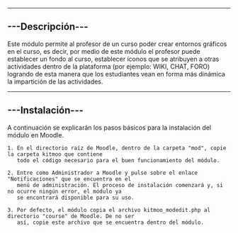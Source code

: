 -----------------
---Descripción---
-----------------

Este módulo permite al profesor de un curso poder crear entornos gráficos en el curso, es decir,
por medio de este módulo el profesor puede establecer un fondo al curso, establecer íconos que se
atribuyen a otras actividades dentro de la plataforma (por ejemplo: WIKI, CHAT, FORO) logrando de esta
manera que los estudiantes vean en forma más dinámica la impartición de las actividades.

-----------------
---Instalación---
-----------------

A continuación se explicarán los pasos básicos para la instalación del módulo en Moodle.

    1. En el directorio raíz de Moodle, dentro de la carpeta "mod", copie la carpeta kitmoo que contiene
       todo el código necesario para el buen funcionamiento del módulo.

    2. Entre como Administrador a Moodle y pulse sobre el enlace "Notificaciones" que se encuentra en el
       menú de administración. El proceso de instalación comenzará y, si no ocurre ningún error, el módulo ya
       se encontrará disponible para su uso.

    3. Por defecto, el módulo copia el archivo kitmoo_modedit.php al directorio "course" de Moodle. De no ser
       así, copie este archivo que se encuentra dentro del módulo.
